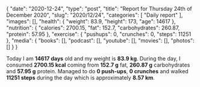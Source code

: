 {
    "date": "2020-12-24",
    "type": "post",
    "title": "Report for Thursday 24th of December 2020",
    "slug": "2020\/12\/24",
    "categories": [
        "Daily report"
    ],
    "images": [],
    "health": {
        "weight": 83.9,
        "height": 173,
        "age": 14617
    },
    "nutrition": {
        "calories": 2700.15,
        "fat": 152.7,
        "carbohydrates": 260.87,
        "protein": 57.95
    },
    "exercise": {
        "pushups": 0,
        "crunches": 0,
        "steps": 11251
    },
    "media": {
        "books": [],
        "podcast": [],
        "youtube": [],
        "movies": [],
        "photos": []
    }
}

Today I am <strong>14617 days</strong> old and my weight is <strong>83.9 kg</strong>. During the day, I consumed <strong>2700.15 kcal</strong> coming from <strong>152.7 g</strong> fat, <strong>260.87 g</strong> carbohydrates and <strong>57.95 g</strong> protein. Managed to do <strong>0 push-ups</strong>, <strong>0 crunches</strong> and walked <strong>11251 steps</strong> during the day which is approximately <strong>8.57 km</strong>.